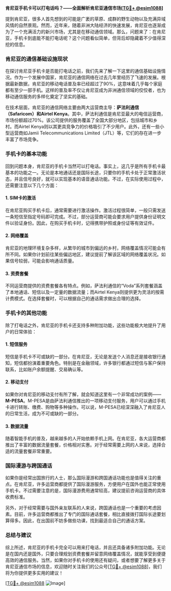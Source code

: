 **肯尼亚手机卡可以打电话吗？——全面解析肯尼亚通信市场[[TG💪+ @esim1088](https://t.me/s/esim1088)]**

提到肯尼亚，很多人首先想到的可能是广袤的草原、成群的野生动物以及充满异域风情的自然景观。然而，近年来，随着非洲大陆经济的快速发展，肯尼亚也逐渐成为了一个充满活力的新兴市场，尤其是在移动通信领域。那么，问题来了：在肯尼亚，手机卡到底能不能打电话呢？这个问题看似简单，但背后却隐藏着不少值得深挖的信息。

### 肯尼亚的通信基础设施现状

在探讨肯尼亚手机卡是否能打电话之前，我们先来了解一下这里的通信基础设施情况。作为一个发展中国家，肯尼亚的通信网络在过去几年里经历了飞速的发展。根据最新数据，肯尼亚的移动电话普及率已经超过了90%，这意味着几乎每个家庭都有至少一部手机。这样的普及率不仅让肯尼亚成为非洲通信领域的佼佼者，也为移动通信服务的多样化奠定了坚实的基础。

在技术层面，肯尼亚的通信网络主要由两大运营商主导：**萨法利通信（Safaricom）**和**Airtel Kenya**。其中，萨法利通信是肯尼亚最大的电信运营商，市场份额超过70%。该公司提供的服务覆盖了全国大部分地区，包括城市和乡村。而Airtel Kenya则以其更具竞争力的价格吸引了不少用户。此外，还有一些小型运营商如Jamii Telecommunications Limited（JTL）等，它们的存在进一步丰富了市场竞争。

### 手机卡的基本功能

回到问题本身，肯尼亚的手机卡当然可以打电话。事实上，这几乎是所有手机卡最基本的功能之一。无论是本地通话还是国际长途，只要你的手机卡处于正常激活状态，并且信号良好，就可以实现基本的语音通话功能。不过，在实际使用过程中，还需要注意以下几个方面：

#### 1. **SIM卡的激活**
   在肯尼亚购买手机卡后，通常需要进行激活操作。激活过程很简单，一般只需发送一条短信至指定号码即可完成。不过，部分运营商可能会要求用户提供身份证明文件以验证身份。因此，在购买手机卡时，记得携带护照或身份证等有效证件。

#### 2. **网络覆盖**
   肯尼亚的地理环境复杂多样，从繁华的城市到偏远的乡村，网络覆盖情况可能会有所不同。如果你计划前往某些偏远地区，建议提前了解该区域的网络覆盖状况。如果信号较弱，可能会影响通话质量。

#### 3. **资费套餐**
   不同运营商提供的资费套餐各有特点。例如，萨法利通信的“Voda”系列套餐涵盖了本地通话、短信以及一定量的数据流量；而Airtel Kenya则提供更为灵活的按需计费模式。在选择套餐时，可以根据自己的通话需求做出合理的选择。

### 手机卡的其他功能

除了打电话之外，肯尼亚的手机卡还支持多种附加功能，这些功能极大地提升了用户的日常体验：

#### 1. **短信服务**
   短信是手机卡不可或缺的一部分。在肯尼亚，无论是发送个人消息还是接收银行通知，短信都扮演着重要角色。特别是在金融领域，许多银行都通过短信与客户保持联系，比如账户余额提醒、交易确认等。

#### 2. **移动支付**
   如果你对肯尼亚的移动支付有所了解，就会知道这里有一个非常成功的案例——**M-PESA**。M-PESA是由萨法利通信推出的一项移动支付服务，用户可以通过手机卡进行转账、缴费、购物等多种操作。可以说，M-PESA已经深深融入了肯尼亚人的日常生活，成为不可或缺的一部分。

#### 3. **数据流量**
   随着智能手机的普及，越来越多的人开始依赖手机上网。在肯尼亚，各大运营商都推出了丰富的数据流量套餐，价格相对实惠。对于经常需要上网的人来说，选择合适的流量套餐非常重要。

### 国际漫游与跨国通话

如果你是经常出国旅行的人士，那么国际漫游和跨国通话功能也是值得关注的重点。在肯尼亚，许多运营商都提供了国际漫游服务，方便用户在国外也能正常使用手机卡。不过需要注意的是，国际漫游费用通常较高，建议提前咨询运营商的具体收费标准。

另外，对于经常需要与国外亲友联系的人来说，跨国通话也是一个重要的考虑因素。目前，许多运营商都推出了专门的国际通话套餐，相比直接拨打国际长途要划算得多。因此，在出国前不妨多做些功课，找到最适合自己的通话方案。

### 总结与建议

综上所述，肯尼亚的手机卡完全可以用来打电话，并且还具备诸多附加功能。无论是在国内还是国外，只要合理规划资费套餐并留意网络覆盖情况，就能享受到便捷高效的通信服务。当然，如果你对手机卡的使用还有疑问，或者想要了解更多关于肯尼亚通信市场的信息，欢迎随时关注我们的公众号[[TG💪+ @esim1088](https://t.me/s/esim1088)]，我们将为你提供更多实用的建议！

[[TG💪+ @esim1088](https://t.me/s/esim1088) ![Image](https://i.postimg.cc/4NQfJmqS/Snipaste-2025-05-13-00-14-12.png)]